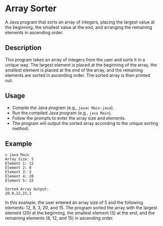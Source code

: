 # Array Sorter

A Java program that sorts an array of integers, placing the largest value at the beginning, the smallest value at the end, and arranging the remaining elements in ascending order.

## Description

This program takes an array of integers from the user and sorts it in a unique way. The largest element is placed at the beginning of the array, the smallest element is placed at the end of the array, and the remaining elements are sorted in ascending order. The sorted array is then printed out.

## Usage

- Compile the Java program (e.g., `javac Main.java`).
- Run the compiled Java program (e.g., `java Main`).
- Follow the prompts to enter the array size and elements.
- The program will output the sorted array according to the unique sorting method.

## Example
```plaintext
> java Main
Array Size: 5
Element 1: 12
Element 2: 8
Element 3: 3
Element 4: 20
Element 5: 15

Sorted Array Output:
20,8,12,15,3
```
In this example, the user entered an array size of 5 and the following elements: 12, 8, 3, 20, and 15. The program sorted the array with the largest element (20) at the beginning, the smallest element (3) at the end, and the remaining elements (8, 12, and 15) in ascending order.
